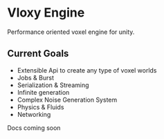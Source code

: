 ﻿# Vloxy Engine
Performance oriented voxel engine for unity.

## Current Goals
- Extensible Api to create any type of voxel worlds
- Jobs & Burst
- Serialization & Streaming
- Infinite generation
- Complex Noise Generation System
- Physics & Fluids
- Networking

Docs coming soon

